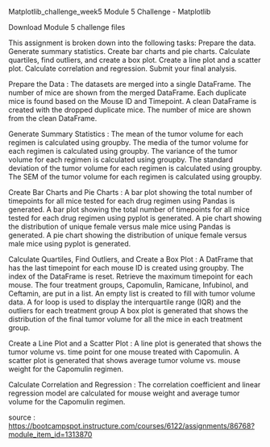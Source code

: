 Matplotlib_challenge_week5
Module 5 Challenge - Matplotlib

Download Module 5 challenge files

This assignment is broken down into the following tasks: Prepare the data. Generate summary statistics. Create bar charts and pie charts. Calculate quartiles, find outliers, and create a box plot. Create a line plot and a scatter plot. Calculate correlation and regression. Submit your final analysis.

Prepare the Data : The datasets are merged into a single DataFrame. The number of mice are shown from the merged DataFrame. Each duplicate mice is found based on the Mouse ID and Timepoint. A clean DataFrame is created with the dropped duplicate mice. The number of mice are shown from the clean DataFrame.

Generate Summary Statistics : The mean of the tumor volume for each regimen is calculated using groupby. The media of the tumor volume for each regimen is calculated using groupby. The variance of the tumor volume for each regimen is calculated using groupby. The standard deviation of the tumor volume for each regimen is calculated using groupby. The SEM of the tumor volume for each regimen is calculated using groupby.

Create Bar Charts and Pie Charts : A bar plot showing the total number of timepoints for all mice tested for each drug regimen using Pandas is generated. A bar plot showing the total number of timepoints for all mice tested for each drug regimen using pyplot is generated. A pie chart showing the distribution of unique female versus male mice using Pandas is generated. A pie chart showing the distribution of unique female versus male mice using pyplot is generated.

Calculate Quartiles, Find Outliers, and Create a Box Plot : A DatFrame that has the last timepoint for each mouse ID is created using groupby. The index of the DataFrame is reset. Retrieve the maximum timepoint for each mouse. The four treatment groups, Capomulin, Ramicane, Infubinol, and Ceftamin, are put in a list. An empty list is created to fill with tumor volume data. A for loop is used to display the interquartile range (IQR) and the outliers for each treatment group A box plot is generated that shows the distribution of the final tumor volume for all the mice in each treatment group.

Create a Line Plot and a Scatter Plot : A line plot is generated that shows the tumor volume vs. time point for one mouse treated with Capomulin. A scatter plot is generated that shows average tumor volume vs. mouse weight for the Capomulin regimen.

Calculate Correlation and Regression : The correlation coefficient and linear regression model are calculated for mouse weight and average tumor volume for the Capomulin regimen.

source : https://bootcampspot.instructure.com/courses/6122/assignments/86768?module_item_id=1313870
